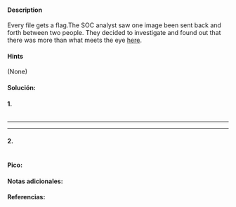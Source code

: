 
#### Description
Every file gets a flag.The SOC analyst saw one image been sent back and forth between two people. They decided to investigate and found out that there was more than what meets the eye [here](https://artifacts.picoctf.net/c/256/flag.png).

#### Hints 
(None)


#### Solución:

#### 1.

````

`````




--- 
---
#### 2.

````

`````


#### Pico:


#### Notas adicionales:


#### Referencias:



